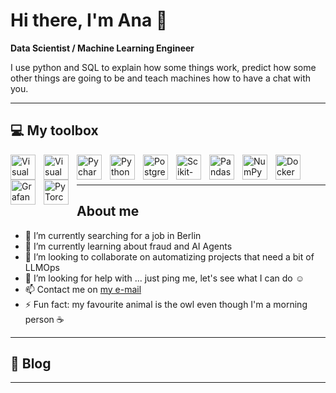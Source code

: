 # Hi there, I'm Ana 👋

**Data Scientist / Machine Learning Engineer**

I use python and SQL to explain how some things work, predict how some other things are going to be and teach machines how to have a chat with you.


---
## 💻 My toolbox
<img align="left" alt="Visual Studio Code" width="40px" src="https://cdn.jsdelivr.net/gh/devicons/devicon@latest/icons/ubuntu/ubuntu-original.svg" style="padding-right:10px;" />
<img align="left" alt="Visual Studio Code" width="40px" src="https://cdn.jsdelivr.net/gh/devicons/devicon/icons/vscode/vscode-original.svg" style="padding-right:10px;" />
<img align="left" alt="Pycharm" width="40px" src="https://cdn.jsdelivr.net/gh/devicons/devicon/icons/pycharm/pycharm-original.svg" style="padding-right:10px;" />
<img align="left" alt="Python" width="40px" src="https://cdn.jsdelivr.net/gh/devicons/devicon/icons/python/python-original.svg" style="padding-right:10px;" />
<img align="left" alt="PostgreSQL" width="40px" src="https://cdn.jsdelivr.net/gh/devicons/devicon/icons/postgresql/postgresql-original.svg" style="padding-right:10px;" />
<img align="left" alt="Scikit-learn" width="40px" src="https://cdn.jsdelivr.net/gh/devicons/devicon/icons/scikitlearn/scikitlearn-original.svg" style="padding-right:10px;" />
<img align="left" alt="Pandas" width="40px" src="https://cdn.jsdelivr.net/gh/devicons/devicon/icons/pandas/pandas-original.svg" style="padding-right:10px;" />
<img align="left" alt="NumPy" width="40px" src="https://cdn.jsdelivr.net/gh/devicons/devicon/icons/numpy/numpy-original.svg" style="padding-right:10px;" />
<img align="left" alt="Docker" width="40px" src="https://cdn.jsdelivr.net/gh/devicons/devicon/icons/docker/docker-original.svg" style="padding-right:10px;" />
<img align="left" alt="Grafana" width="40px" src="https://cdn.jsdelivr.net/gh/devicons/devicon/icons/grafana/grafana-original.svg" style="padding-right:10px;" />
<img align="left" alt="PyTorch" width="40px" src="https://cdn.jsdelivr.net/gh/devicons/devicon/icons/pytorch/pytorch-original.svg" style="padding-right:10px;" />
<br><br>

---

## About me

- 🧐 I’m currently searching for a job in Berlin
- 🌱 I’m currently learning about fraud and AI Agents
- 👯 I’m looking to collaborate on automatizing projects that need a bit of LLMOps
- 🤔 I’m looking for help with ... just ping me, let's see what I can do ☺️
- 📫 Contact me on [my e-mail](mailto:anamld62@gmail.com)
- ⚡ Fun fact: my favourite animal is the owl even though I'm a morning person ☕


---
## :memo: Blog

<!-- BLOG-POST-LIST:START -->
<!-- BLOG-POST-LIST:END -->
---



<!-- 

## 📈 Activity stats
![amaldu's GitHub stats](https://github-readme-stats.vercel.app/api?username=amaldu&theme=cobalt&show_icons=true)

![Top Langs](https://github-readme-stats.vercel.app/api/top-langs/?username=rusty-sj&hide=TeX&layout=compact)

![Visitor Badge](https://visitor-badge.laobi.icu/badge?page_id=amaldu.amaldu) 
-->



